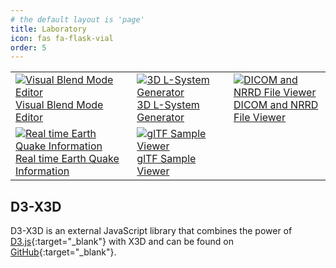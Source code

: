 ```yaml
---
# the default layout is 'page'
title: Laboratory
icon: fas fa-flask-vial
order: 5
---
```

<table class="examples">
  <tr>
    <td>
      <a href="/x_ite/laboratory/x3d-visual-blend-mode-editor"><img src="/assets/img/laboratory/blend-mode.png" alt="Visual Blend Mode Editor"/></a>
      <a href="/x_ite/laboratory/x3d-visual-blend-mode-editor">Visual Blend Mode Editor</a>
    </td>
    <td>
      <a href="/x_ite/laboratory/3d-l-system-generator"><img src="/assets/img/laboratory/l-system.png" alt="3D L-System Generator"/></a>
      <a href="/x_ite/laboratory/3d-l-system-generator">3D L-System Generator</a>
    </td>
    <td>
      <a href="/x_ite/laboratory/online-dicom-and-nrrd-file-viewer"><img src="/assets/img/laboratory/dicom-nrrd.png" alt="DICOM and NRRD File Viewer"/></a>
      <a href="/x_ite/laboratory/online-dicom-and-nrrd-file-viewer">DICOM and NRRD File Viewer</a>
    </td>
  </tr>
  <tr>
    <td>
      <a href="/x_ite/laboratory/real-time-earth-quake-information"><img src="/assets/img/laboratory/earthquake.png" alt="Real time Earth Quake Information"/></a>
      <a href="/x_ite/laboratory/real-time-earth-quake-information">Real time Earth Quake Information</a>
    </td>
    <td>
      <a href="/x_ite/laboratory/gltf-sample-viewer"><img src="/assets/img/laboratory/gltf.png" alt="glTF Sample Viewer"/></a>
      <a href="/x_ite/laboratory/gltf-sample-viewer">glTF Sample Viewer</a>
    </td>
  </tr>
</table>

## D3-X3D

D3-X3D is an external JavaScript library that combines the power of [D3.js](http://www.d3js.org/){:target="_blank"} with X3D and can be found on [GitHub](https://github.com/jamesleesaunders/d3-x3d#d3-x3d){:target="_blank"}.
